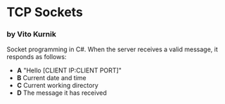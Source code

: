# TCP Sockets
### by Vito Kurnik
Socket programming in C#. When the server receives a valid message, it responds as follows:
 - **A** "Hello [CLIENT IP:CLIENT PORT]"
 - **B** Current date and time
 - **C** Current working directory
 - **D** The message it has received
 

